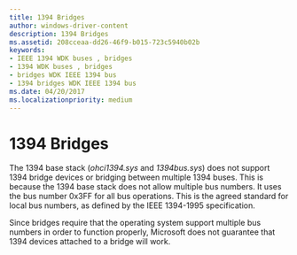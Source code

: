 ```yaml
---
title: 1394 Bridges
author: windows-driver-content
description: 1394 Bridges
ms.assetid: 208cceaa-dd26-46f9-b015-723c5940b02b
keywords:
- IEEE 1394 WDK buses , bridges
- 1394 WDK buses , bridges
- bridges WDK IEEE 1394 bus
- 1394 bridges WDK IEEE 1394 bus
ms.date: 04/20/2017
ms.localizationpriority: medium
---
```


# 1394 Bridges





The 1394 base stack (*ohci1394.sys* and *1394bus.sys*) does not support 1394 bridge devices or bridging between multiple 1394 buses. This is because the 1394 base stack does not allow multiple bus numbers. It uses the bus number 0x3FF for all bus operations. This is the agreed standard for local bus numbers, as defined by the IEEE 1394-1995 specification.

Since bridges require that the operating system support multiple bus numbers in order to function properly, Microsoft does not guarantee that 1394 devices attached to a bridge will work.

 

 




